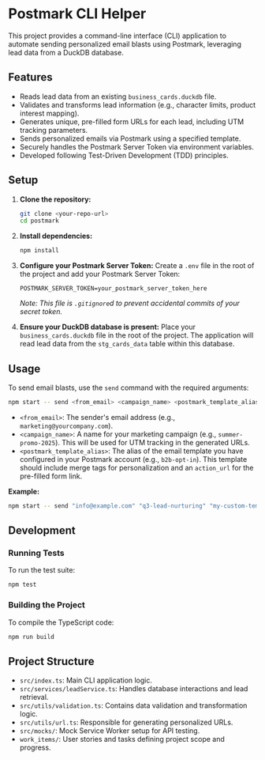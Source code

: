 # Postmark CLI Helper

This project provides a command-line interface (CLI) application to automate sending personalized email blasts using Postmark, leveraging lead data from a DuckDB database.

## Features

- Reads lead data from an existing `business_cards.duckdb` file.
- Validates and transforms lead information (e.g., character limits, product interest mapping).
- Generates unique, pre-filled form URLs for each lead, including UTM tracking parameters.
- Sends personalized emails via Postmark using a specified template.
- Securely handles the Postmark Server Token via environment variables.
- Developed following Test-Driven Development (TDD) principles.

## Setup

1.  **Clone the repository:**
    ```bash
    git clone <your-repo-url>
    cd postmark
    ```

2.  **Install dependencies:**
    ```bash
    npm install
    ```

3.  **Configure your Postmark Server Token:**
    Create a `.env` file in the root of the project and add your Postmark Server Token:
    ```dotenv
    POSTMARK_SERVER_TOKEN=your_postmark_server_token_here
    ```
    *Note: This file is `.gitignore`d to prevent accidental commits of your secret token.*

4.  **Ensure your DuckDB database is present:**
    Place your `business_cards.duckdb` file in the root of the project. The application will read lead data from the `stg_cards_data` table within this database.

## Usage

To send email blasts, use the `send` command with the required arguments:

```bash
npm start -- send <from_email> <campaign_name> <postmark_template_alias>
```

-   `<from_email>`: The sender's email address (e.g., `marketing@yourcompany.com`).
-   `<campaign_name>`: A name for your marketing campaign (e.g., `summer-promo-2025`). This will be used for UTM tracking in the generated URLs.
-   `<postmark_template_alias>`: The alias of the email template you have configured in your Postmark account (e.g., `b2b-opt-in`). This template should include merge tags for personalization and an `action_url` for the pre-filled form link.

**Example:**

```bash
npm start -- send "info@example.com" "q3-lead-nurturing" "my-custom-template"
```

## Development

### Running Tests

To run the test suite:

```bash
npm test
```

### Building the Project

To compile the TypeScript code:

```bash
npm run build
```

## Project Structure

-   `src/index.ts`: Main CLI application logic.
-   `src/services/leadService.ts`: Handles database interactions and lead retrieval.
-   `src/utils/validation.ts`: Contains data validation and transformation logic.
-   `src/utils/url.ts`: Responsible for generating personalized URLs.
-   `src/mocks/`: Mock Service Worker setup for API testing.
-   `work_items/`: User stories and tasks defining project scope and progress.

